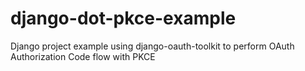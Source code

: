 # django-dot-pkce-example
Django project example using django-oauth-toolkit to perform OAuth Authorization Code flow with PKCE
